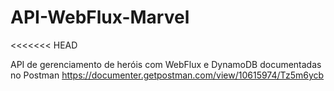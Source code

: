 # API-WebFlux-Marvel
<<<<<<< HEAD

API de gerenciamento de heróis com WebFlux e DynamoDB documentadas no Postman https://documenter.getpostman.com/view/10615974/Tz5m6ycb

